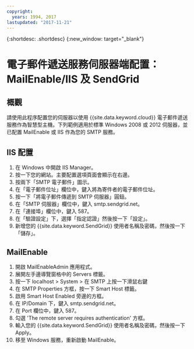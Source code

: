 ```yaml
---
copyright:
  years: 1994, 2017
lastupdated: "2017-11-21"
---
```


{:shortdesc: .shortdesc}
{:new_window: target="_blank"}

# 電子郵件遞送服務伺服器端配置：MailEnable/IIS 及 SendGrid

## 概觀

請使用此程序配置您的伺服器以使用 {{site.data.keyword.cloud}} 電子郵件遞送服務作為智慧型主機。下列範例適用於標準 Windows 2008 或 2012 伺服器，並已配置 MailEnable 或 IIS 作為您的 SMTP 服務。

## IIS 配置

1.  在 Windows 中開啟 IIS Manager。
2.  按一下您的網站。主要配置選項頁面會顯示在右邊。
3.  按兩下「SMTP 電子郵件」圖示。
4.  在「電子郵件位址」欄位中，鍵入將為寄件者的電子郵件位址。
5.  按一下「將電子郵件傳遞到 SMTP 伺服器」圓鈕。
6.  在「SMTP 伺服器」欄位中，鍵入 smtp.sendgrid.net。
7.  在「連接埠」欄位中，鍵入 587。
8.  在「驗證設定」下，選擇「指定認證」然後按一下「設定」。
9.  新增您的 {{site.data.keyword.SendGrid}} 使用者名稱及密碼，然後按一下「儲存」。

## MailEnable

1.  開啟 MailEnableAdmin 應用程式。
2.  展開左手邊導覽窗格中的 Servers 標籤。
3.  按一下 localhost > System > 在 SMTP 上按一下滑鼠右鍵
4.  在 SMTP Properties 方框，按一下 Smart Host 標籤。
5.  啟用 Smart Host Enabled 旁邊的方框。
6.  在 IP/Domain 下，鍵入 smtp.sendgrid.net。 
7.  在 Port 欄位中，鍵入 587。
8.  勾選 'The remote server requires authentication' 方框。
9.  輸入您的 {{site.data.keyword.SendGrid}} 使用者名稱及密碼，然後按一下 Apply。
10.  移至 Windows 服務，重新啟動 MailEnable。
